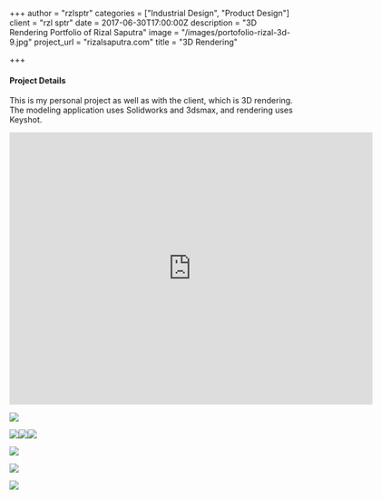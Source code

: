 +++
author = "rzlsptr"
categories = ["Industrial Design", "Product Design"]
client = "rzl sptr"
date = 2017-06-30T17:00:00Z
description = "3D Rendering Portfolio of Rizal Saputra"
image = "/images/portofolio-rizal-3d-9.jpg"
project_url = "rizalsaputra.com"
title = "3D Rendering"

+++
#### Project Details

This is my personal project as well as with the client, which is 3D rendering. The modeling application uses Solidworks and 3dsmax, and rendering uses Keyshot.

<div class="videoWrapper"><iframe src="https://drive.google.com/file/d/1AH95bPMppHWsj091Ps6rqfQeYZ55IZIe/preview" width="640" height="480" frameborder="0" allowfullscreen></iframe></div>

![](/images/portofolio-rizal-3d-9.jpg)

![](/images/portofolio-rizal-3d-3.jpg)![](/images/portofolio-rizal-3d-2.jpg)![](/images/portofolio-rizal-3d-4.jpg)

![](/images/portofolio-rizal-3d-5.jpg)

![](/images/portofolio-rizal-3d-6.jpg)

![](/images/portofolio-rizal-3d-7.jpg)